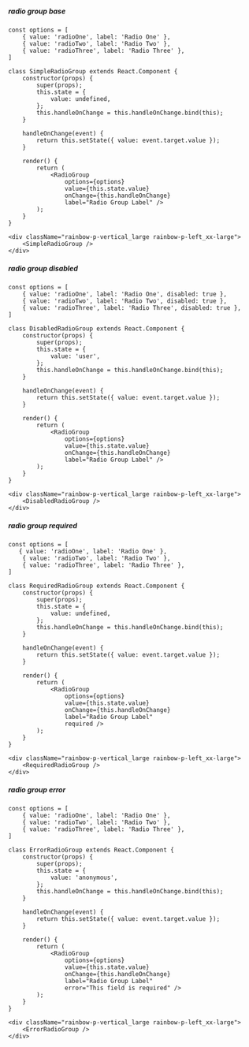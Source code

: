 ##### radio group base

    const options = [
        { value: 'radioOne', label: 'Radio One' },
        { value: 'radioTwo', label: 'Radio Two' },
        { value: 'radioThree', label: 'Radio Three' },
    ]

    class SimpleRadioGroup extends React.Component {
        constructor(props) {
            super(props);
            this.state = {
                value: undefined,
            };
            this.handleOnChange = this.handleOnChange.bind(this);
        }

        handleOnChange(event) {
            return this.setState({ value: event.target.value });
        }

        render() {
            return (
                <RadioGroup
                    options={options}
                    value={this.state.value}
                    onChange={this.handleOnChange}
                    label="Radio Group Label" />
            );
        }
    }

    <div className="rainbow-p-vertical_large rainbow-p-left_xx-large">
        <SimpleRadioGroup />
    </div>


##### radio group disabled

    const options = [
        { value: 'radioOne', label: 'Radio One', disabled: true },
        { value: 'radioTwo', label: 'Radio Two', disabled: true },
        { value: 'radioThree', label: 'Radio Three', disabled: true },
    ]

    class DisabledRadioGroup extends React.Component {
        constructor(props) {
            super(props);
            this.state = {
                value: 'user',
            };
            this.handleOnChange = this.handleOnChange.bind(this);
        }

        handleOnChange(event) {
            return this.setState({ value: event.target.value });
        }

        render() {
            return (
                <RadioGroup
                    options={options}
                    value={this.state.value}
                    onChange={this.handleOnChange}
                    label="Radio Group Label" />
            );
        }
    }

    <div className="rainbow-p-vertical_large rainbow-p-left_xx-large">
        <DisabledRadioGroup />
    </div>


##### radio group required

    const options = [
       { value: 'radioOne', label: 'Radio One' },
        { value: 'radioTwo', label: 'Radio Two' },
        { value: 'radioThree', label: 'Radio Three' },
    ]

    class RequiredRadioGroup extends React.Component {
        constructor(props) {
            super(props);
            this.state = {
                value: undefined,
            };
            this.handleOnChange = this.handleOnChange.bind(this);
        }

        handleOnChange(event) {
            return this.setState({ value: event.target.value });
        }

        render() {
            return (
                <RadioGroup
                    options={options}
                    value={this.state.value}
                    onChange={this.handleOnChange}
                    label="Radio Group Label"
                    required />
            );
        }
    }

    <div className="rainbow-p-vertical_large rainbow-p-left_xx-large">
        <RequiredRadioGroup />
    </div>


##### radio group error

    const options = [
        { value: 'radioOne', label: 'Radio One' },
        { value: 'radioTwo', label: 'Radio Two' },
        { value: 'radioThree', label: 'Radio Three' },
    ]

    class ErrorRadioGroup extends React.Component {
        constructor(props) {
            super(props);
            this.state = {
                value: 'anonymous',
            };
            this.handleOnChange = this.handleOnChange.bind(this);
        }

        handleOnChange(event) {
            return this.setState({ value: event.target.value });
        }

        render() {
            return (
                <RadioGroup
                    options={options}
                    value={this.state.value}
                    onChange={this.handleOnChange}
                    label="Radio Group Label"
                    error="This field is required" />
            );
        }
    }

    <div className="rainbow-p-vertical_large rainbow-p-left_xx-large">
        <ErrorRadioGroup />
    </div>
